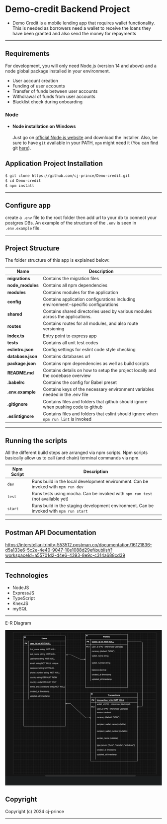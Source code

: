 # Demo-credit Backend Project

- Demo Credit is a mobile lending app that requires wallet functionality. This is needed as borrowers need a wallet to receive the loans they have been granted and also send the money for repayments

---

## Requirements

For development, you will only need Node.js (version 14 and above) and a node global package installed in your environment.

- User account creation
- Funding of user accounts
- Transfer of funds between user accounts
- Withdrawal of funds from user accounts
- Blacklist check during onboarding

### Node

- #### Node installation on Windows

    Just go on [official Node.js website](https://nodejs.org/) and download the installer.
    Also, be sure to have `git` available in your PATH, `npm` might need it (You can find git [here](https://git-scm.com/)).


## Application Project Installation

    $ git clone https://github.com/cj-prince/Demo-credit.git
    $ cd Demo-credit
    $ npm install

---

## Configure app

create a  `.env` file to the root folder then add url to your db to connect your postgres DBs. 
An example of the structure of the `.env` is seen in `.env.example` file.

---


## Project Structure
The folder structure of this app is explained below:

| Name | Description |
| ------------------------ | --------------------------------------------------------------------------------------------- |
| **migrations**           | Contains the migration files  |
| **node_modules**         | Contains all  npm dependencies     |
|     **modules**              | Contains modules for the application |
|     **config**           | Contains application configurations including environment-specific configurations 
|     **shared**              | Contains shared directories used by various modules across the applications.|
|     **routes**         | Contains routes for all modules, and also route versioning |
| **index.ts**             | Entry point to express app      |
| **tests**                | Contains all unit test codes                         |
| **eslintrc.json**        | Config settings for eslint code style checking    |
| **database.json**        | Contains databases url            |
| **package.json**         | Contains npm dependencies as well as build scripts  |  
| **README.md**            | Contains details on how to setup the project locally and the codebase overview  | 
| **.babelrc**             | Contains the config for Babel preset | 
| **.env.example**         | Contains keys of the necessary environment variables needed in the .env file  |
| **.gitignore**           | Contains files and folders that github should ignore when pushing code to github  |
| **.eslintignore**        | Contains files and folders that eslint should ignore when `npm run lint` is invoked  |

---

## Running the scripts
All the different build steps are arranged via npm scripts.
Npm scripts basically allow us to call (and chain) terminal commands via npm.

| Npm Script                | Description                                                                                       |
| ------------------------- | ------------------------------------------------------------------------------------------------- |
| `dev`                     | Runs build in the local development environment. Can be invoked with `npm run dev` |
| `test`                    | Runs tests using mocha. Can be invoked with `npm run test`  (not available yet)      |
| `start`                   | Runs build in the staging development environment. Can be invoked with `npm run start`                      |

---
## Postman API Documentation
https://interstellar-trinity-553512.postman.co/documentation/16121836-d5a133e6-5c2e-4e40-9047-10e1088d29ef/publish?workspaceId=a55701d2-d4e6-4393-8e9c-c314a688cd39
___

## Technologies

- NodeJS
- ExpressJS
- TypeScript
- KnexJS
- mySQL

---

E-R Diagram 

![alt text](demo.png)

## Copyright

Copyright (c) 2024 cj-prince

---

